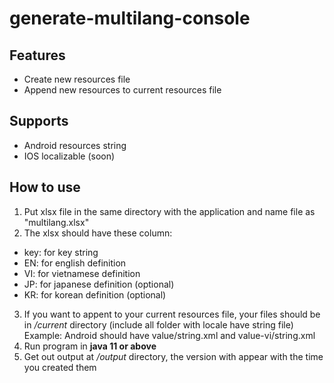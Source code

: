 # generate-multilang-console
## Features
+ Create new resources file
+ Append new resources to current resources file
## Supports
+ Android resources string
+ IOS localizable (soon)
## How to use
1. Put xlsx file in the same directory with the application and name file as "multilang.xlsx"
2. The xlsx should have these column: 
  + key: for key string
  + EN: for english definition
  + VI: for vietnamese definition
  + JP: for japanese definition (optional)
  + KR: for korean definition (optional)
3. If you want to appent to your current resources file, your files should be in */current* directory (include all folder with locale have string file)
    Example: Android should have value/string.xml and value-vi/string.xml
4. Run program in **java 11 or above**
5. Get out output at */output* directory, the version with appear with the time you created them

